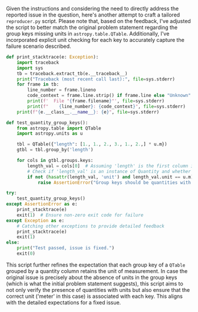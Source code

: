 Given the instructions and considering the need to directly address the reported issue in the question, here's another attempt to craft a tailored `reproducer.py` script. Please note that, based on the feedback, I've adjusted the script to better match the original problem statement regarding the group keys missing units in `astropy.table.QTable`. Additionally, I've incorporated explicit unit checking for each key to accurately capture the failure scenario described.

```python
def print_stacktrace(e: Exception):
    import traceback
    import sys
    tb = traceback.extract_tb(e.__traceback__)
    print("Traceback (most recent call last):", file=sys.stderr)
    for frame in tb:
        line_number = frame.lineno
        code_context = frame.line.strip() if frame.line else "Unknown"
        print(f'  File "{frame.filename}"', file=sys.stderr)
        print(f"    {line_number}: {code_context}", file=sys.stderr)
    print(f"{e.__class__.__name__}: {e}", file=sys.stderr)

def test_quantity_group_keys():
    from astropy.table import QTable
    import astropy.units as u

    tbl = QTable({"length": [1., 1., 2., 3., 1., 2.,] * u.m})
    gtbl = tbl.group_by('length')

    for cols in gtbl.groups.keys:
        length_val = cols[0]  # Assuming 'length' is the first column in keys
        # Check if 'length_val' is an instance of Quantity and whether it retains its unit 'meter'
        if not (hasattr(length_val, 'unit') and length_val.unit == u.m):
            raise AssertionError("Group keys should be quantities with units 'meter'.")

try:
    test_quantity_group_keys()
except AssertionError as e:
    print_stacktrace(e)
    exit(1)  # Ensure non-zero exit code for failure
except Exception as e:
    # Catching other exceptions to provide detailed feedback
    print_stacktrace(e)
    exit(1)
else:
    print("Test passed, issue is fixed.")
    exit(0)
```

This script further refines the expectation that each group key of a `QTable` grouped by a quantity column retains the unit of measurement. In case the original issue is precisely about the absence of units in the group keys (which is what the initial problem statement suggests), this script aims to not only verify the presence of quantities with units but also ensure that the correct unit ('meter' in this case) is associated with each key. This aligns with the detailed expectations for a fixed issue.